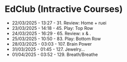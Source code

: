 # EdClub (Intractive Courses)
- 22/03/2025 - 13:27 - 31. Review: Home + ruei
- 23/03/2025 - 14:18 - 45. Play: Top Row
- 24/03/2025 - 16:29 - 65. Review: x & .
- 25/03/2025 - 10:50 - 83. Play: Bottom Row
- 28/03/2025 - 03:03 - 107. Brain Power
- 31/03/2025 - 01:45 - 127. Jewelry...
- 01/04/2025 - 03:52 - 129. Breath/Breathe
